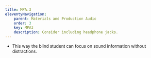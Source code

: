 ```yaml
---
title: MPA.3
eleventyNavigation:
    parent: Materials and Production Audio
    order: 3
    key: MPA3
    description: Consider including headphone jacks.
---
```

- This way the blind student can focus on sound information without distractions.
